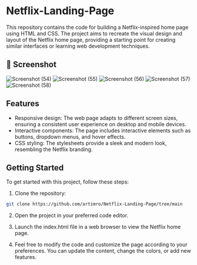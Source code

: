# Netflix-Landing-Page
This repository contains the code for building a Netflix-inspired home page using HTML and CSS. The project aims to recreate the visual design and layout of the Netflix home page, providing a starting point for creating similar interfaces or learning web development techniques.

##  📸 Screenshot

![Screenshot (54)](https://github.com/artimro/Netflix-Landing-Page/assets/160041196/78edda35-b2b8-41ba-851e-425d823aedc3)
![Screenshot (55)](https://github.com/artimro/Netflix-Landing-Page/assets/160041196/42203dbc-a66f-4686-a515-407e041d08f6)
![Screenshot (56)](https://github.com/artimro/Netflix-Landing-Page/assets/160041196/c22deb55-6a63-4475-91bd-fc0cd6a2e81c)
![Screenshot (57)](https://github.com/artimro/Netflix-Landing-Page/assets/160041196/320e7ab0-2d94-4c15-81fd-9b4666441d7a)
![Screenshot (58)](https://github.com/artimro/Netflix-Landing-Page/assets/160041196/e26a8725-dde8-4956-999f-37c9c3606f2a)

## Features
* Responsive design: The web page adapts to different screen sizes, ensuring a consistent user experience on desktop and mobile devices.
* Interactive components: The page includes interactive elements such as buttons, dropdown menus, and hover effects.
* CSS styling: The stylesheets provide a sleek and modern look, resembling the Netflix branding.
## Getting Started
 To get started with this project, follow these steps:

1. Clone the repository:
```bash
git clone https://github.com/artimro/Netflix-Landing-Page/tree/main
```
2. Open the project in your preferred code editor.

3. Launch the index.html file in a web browser to view the Netflix home page.

4. Feel free to modify the code and customize the page according to your preferences. You can update the content, change the colors, or add new features.




